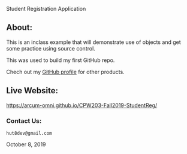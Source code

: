 ﻿Student Registration Application

## About:
This is an inclass example that will demonstrate use of objects and get some practice using source control.

This was used to build my first GitHub repo.

Chech out my [GitHub profile](https://github.com/arcum-omni)  for other products.

## Live Website:
https://arcum-omni.github.io/CPW203-Fall2019-StudentReg/

### Contact Us:
    hut8dev@gmail.com

October 8, 2019
